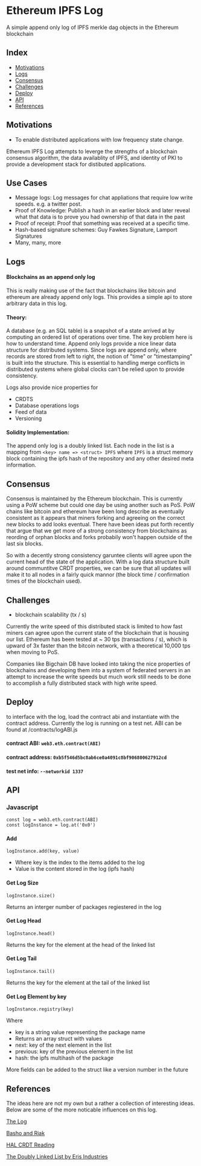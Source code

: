 # Ethereum IPFS Log

A simple append only log of IPFS merkle dag objects in the Ethereum blockchain

## Index
- [Motivations](#motivations)
- [Logs](#logs)
- [Consensus](#consensus)
- [Challenges](#challenges)
- [Deploy](#deploy)
- [API](#api)
- [References](#references)

## Motivations
  - To enable distributed applications with low frequency state change.

  Ethereum IPFS Log attempts to leverge the strengths of a blockchain consensus algorithm, the data availablity of IPFS, and identity of PKI to provide a development stack for distibuted applications.

## Use Cases
  - Message logs:
    Log messages for chat appliations that require low write speeds. e.g. a twitter post.
  - Proof of Knowledge:
    Publish a hash in an earlier block and later reveal what that data is to prove you had ownership of that data in the past
  - Proof of receipt:
    Proof that something was received at a specific time.
  - Hash-based signature schemes:
    Guy Fawkes Signature, Lamport Signatures
  - Many, many, more


## Logs


#### Blockchains as an append only log

This is really making use of the fact that blockchains like bitcoin and ethereum are already append only logs. This provides a simple api to store arbitrary data in this log. 

#### Theory:
  
A database (e.g. an SQL table) is a snapshot of a state arrived at by computing an ordered list of operations over time. The key problem here is how to understand time. Append only logs provide a nice linear data structure for distributed systems. Since logs are append only, where records are stored from left to right, the notion of "time" or "timestamping" is built into the structure. This is essential to handling merge conflicts in distributed systems where global clocks can't be relied upon to provide consistency.

Logs also provide nice properties for 
 - CRDTS
 - Database operations logs
 - Feed of data
 - Versioning

#### Solidity Implementation:

The append only log is a doubly linked list. Each node in the list is a mapping from ```<key> name => <struct> IPFS``` where ```IPFS``` is a struct memory block containing the ipfs hash of the repository and any other desired meta information. 




## Consensus

Consensus is maintained by the Ethereum blockchain. This is currently using a PoW scheme but could one day be using another such as PoS. PoW chains like bitcoin and ethereum have been long describe as eventually consistent as it appears that miners forking and agreeing on the correct new blocks to add looks eventual. There have been ideas put forth recently that argue that we get more of a strong consistency from blockchains as reording of orphan blocks and forks probabily won't happen outside of the last six blocks.

So with a decently strong consistency garuntee clients will agree upon the current head of the state of the application. With a log data structure built around communtitve CRDT properties, we can be sure that all updates will make it to all nodes in a fairly quick mannor (the block time / confirmation times of the blockchain used).

## Challenges
  - blockchain scalability (tx / s)

  Currently the write speed of this distributed stack is limited to how fast miners can agree upon the current state of the blockchain that is housing our list. Ethereum has been tested at ~ 30 tps (transactions / s), which is upward of 3x faster than the bitcoin network, with a theoretical 10,000 tps when moving to PoS.

  Companies like Bigchain DB have looked into taking the nice properties of blockchains and developing them into a system of federated servers in an attempt to increase the write speeds but much work still needs to be done to accomplish a fully distributed stack with high write speed. 
  
## Deploy

to interface with the log, load the contract abi and instantiate with the contract address. Currently the log is running on a test net. ABI can be found at /contracts/logABI.js

#### contract ABI: ```web3.eth.contract(ABI)```

#### contract address:  ```0xb5f546d5bc8ab6ce0a4091c8bf906800627912cd```

#### test net info: ```--networkid 1337```


## API

### Javascript

``` 
const log = web3.eth.contract(ABI)
const logInstance = log.at('0x0')
```

#### Add

```logInstance.add(key, value)```

- Where key is the index to the items added to the log
- Value is the content stored in the log (ipfs hash)

#### Get Log Size

``logInstance.size()``

Returns an interger number of packages regiestered in the log


#### Get Log Head

``logInstance.head()``

Returns the key for the element at the head of the linked list


#### Get Log Tail

``logInstance.tail()``

Returns the key for the element at the tail of the linked list


#### Get Log Element by key

``logInstance.registry(key)``

Where

- key is a string value representing the package name
- Returns an array struct with values
 - next: key of the next element in the list
 - previous: key of the previous element in the list
 - hash: the ipfs multihash of the package 
 
More fields can be added to the struct like a version number in the future

## References 

The ideas here are not my own but a rather a collection of interesting ideas. Below are some of the more noticable influences on this log. 

[The Log](https://engineering.linkedin.com/distributed-systems/log-what-every-software-engineer-should-know-about-real-time-datas-unifying)

[Basho and Riak](http://basho.com/posts/technical/)

[HAL CRDT Reading](https://hal.archives-ouvertes.fr/hal-01101657)

[The Doubly Linked List by Eris Industries](https://docs.erisindustries.com/tutorials/solidity/solidity-2/)


